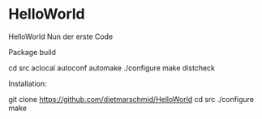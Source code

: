 # HelloWorld
HelloWorld 
Nun der erste Code


Package build

  cd src
  aclocal
  autoconf
  automake
  ./configure
  make distcheck

Installation:

git clone https://github.com/dietmarschmid/HelloWorld
cd src
./configure
make

